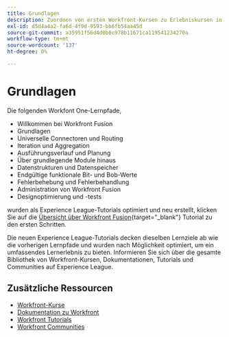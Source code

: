 ```yaml
---
title: Grundlagen
description: Zuordnen von ersten Workfront-Kursen zu Erlebniskursen in Liga-Kursen
exl-id: d5d4a4a2-fa6d-4f9d-9593-bb6fb54aa45d
source-git-commit: a35951f56d4d0b0c978b11671ca119541234270a
workflow-type: tm+mt
source-wordcount: '137'
ht-degree: 0%

---
```


# Grundlagen

Die folgenden Workfont One-Lernpfade,

* Willkommen bei Workfront Fusion
* Grundlagen
* Universelle Connectoren und Routing
* Iteration und Aggregation
* Ausführungsverlauf und Planung
* Über grundlegende Module hinaus
* Datenstrukturen und Datenspeicher
* Endgültige funktionale Bit- und Bob-Werte
* Fehlerbehebung und Fehlerbehandlung
* Administration von Workfront Fusion
* Designoptimierung und -tests

wurden als Experience League-Tutorials optimiert und neu erstellt, klicken Sie auf die [Übersicht über Workfront Fusion](https://experienceleague.adobe.com/docs/workfront-learn/tutorials-workfront/fusion/welcome-to-workfront-fusion/workfront-fusion-overview.html?lang=en){target="_blank"} Tutorial zu den ersten Schritten.

Die neuen Experience League-Tutorials decken dieselben Lernziele ab wie die vorherigen Lernpfade und wurden nach Möglichkeit optimiert, um ein umfassendes Lernerlebnis zu bieten.  Informieren Sie sich über die gesamte Bibliothek von Workfront-Kursen, Dokumentationen, Tutorials und Communities auf Experience League.

## Zusätzliche Ressourcen

* [Workfront-Kurse](https://experienceleague.adobe.com/?lang=en&amp;Solution=Workfront#courses)
* [Dokumentation zu Workfront](https://experienceleague.adobe.com/docs/workfront.html)
* [Workfront Tutorials](https://experienceleague.adobe.com/docs/workfront-learn/tutorials-workfront/home.html)
* [Workfront Communities](https://experienceleaguecommunities.adobe.com/t5/workfront/ct-p/workfront)
